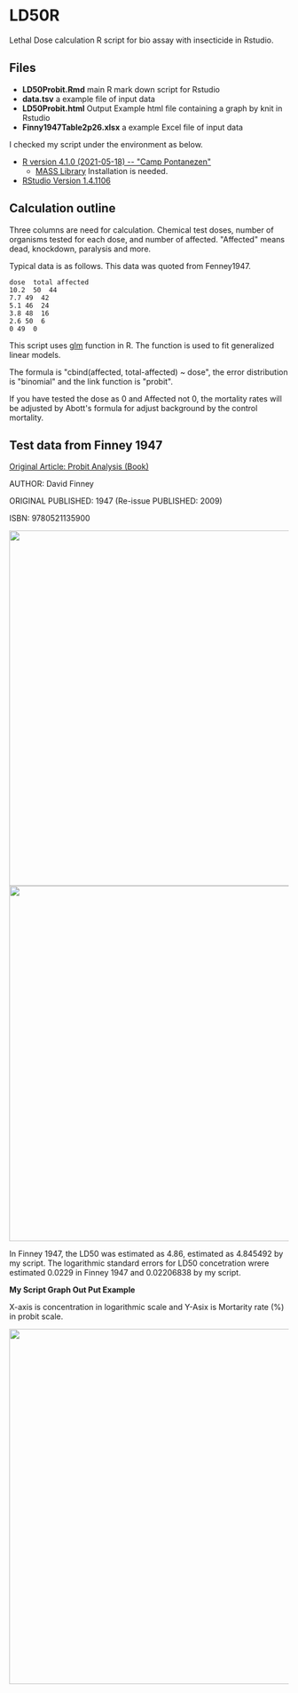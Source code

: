 # LD50R

Lethal Dose calculation R script for bio assay with insecticide in Rstudio. 

## Files

* **LD50Probit.Rmd**    main R mark down script for Rstudio
* **data.tsv**          a example file of input data
* **LD50Probit.html**   Output Example html file containing a graph by knit in Rstudio
* **Finny1947Table2p26.xlsx** a example Excel file of input data
 
I checked my script under the environment as below.

* [R version 4.1.0 (2021-05-18) -- "Camp Pontanezen"](https://cran.r-project.org/)
  * [MASS Library](https://cran.r-project.org/web/packages/MASS/index.html) Installation is needed.
* [RStudio Version 1.4.1106](https://www.rstudio.com/)

## Calculation outline

Three columns are need for calculation. Chemical test doses, number of organisms tested for each dose, and number of affected. "Affected" means dead, knockdown, paralysis and more. 

Typical data is as follows. This data was quoted from Fenney1947.

```
dose  total affected
10.2  50  44
7.7 49  42
5.1 46  24
3.8 48  16
2.6 50  6
0 49  0
```

This script uses 
[glm](https://www.rdocumentation.org/packages/stats/versions/3.6.2/topics/glm)
 function in R. The function is used to fit generalized linear models.

The formula is "cbind(affected, total-affected) ~ dose", the error distribution is "binomial" and the link function is "probit".

If you have tested the dose as 0 and Affected not 0, the mortality rates will be adjusted by Abott's formula for adjust background by the control mortality.


## Test data from Finney 1947

[Original Article: Probit Analysis (Book)](https://www.cambridge.org/gb/academic/subjects/statistics-probability/statistics-econometrics-finance-and-insurance/probit-analysis?format=PB&isbn=9780521135900)

AUTHOR: David Finney

ORIGINAL PUBLISHED: 1947 (Re-issue PUBLISHED: 2009) 

ISBN: 9780521135900

<img src="https://github.com/oskomagata/LD50R/blob/images/Finny2.png" width="640px">

<img src="https://github.com/oskomagata/LD50R/blob/images/Finny8.png" width="640px">

In Finney 1947, the LD50 was estimated as 4.86, estimated as 4.845492 by my script.
The logarithmic standard errors for LD50 concetration wrere estimated 0.0229 in Finney 1947 and 0.02206838 by my script.

**My Script Graph Out Put Example** 

X-axis is concentration in logarithmic scale and Y-Asix is Mortarity rate (%) in probit scale. 

<img src="https://github.com/oskomagata/LD50R/blob/images/outputGraph1.png" width="640px">


